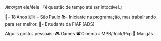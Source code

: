 𝐴𝑚𝑜𝑟𝑔𝑎𝑛
  ele/dele
 『é questão de tempo até ser intocável.』

🎂– 18 Anos
🇧🇷 – São Paulo
📚- Iniciante na programação, mas trabalhando para ser melhor.
📍- Estudante da FIAP (ADS)

Alguns gostos pessoais:
🎮 Games
📽️ Cinema
🎶 MPB/Rock/Pop
🍥 Mangás
